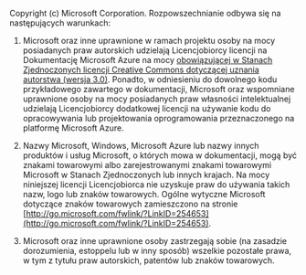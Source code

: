 ﻿Copyright (c) Microsoft Corporation.  Rozpowszechnianie odbywa się na następujących warunkach:
 
1. Microsoft oraz inne uprawnione w ramach projektu osoby na mocy posiadanych praw autorskich udzielają Licencjobiorcy licencji na Dokumentację Microsoft Azure na mocy [obowiązującej w Stanach Zjednoczonych licencji Creative Commons dotyczącej uznania autorstwa (wersja 3.0)](http://creativecommons.org/licenses/by/3.0/us/legalcode).  Ponadto, w odniesieniu do dowolnego kodu przykładowego zawartego w dokumentacji, Microsoft oraz wspomniane uprawnione osoby na mocy posiadanych praw własności intelektualnej udzielają Licencjobiorcy dodatkowej licencji na używanie kodu do opracowywania lub projektowania oprogramowania przeznaczonego na platformę Microsoft Azure.
 
2.  Nazwy Microsoft, Windows, Microsoft Azure lub nazwy innych produktów i usług Microsoft, o których mowa w dokumentacji, mogą być znakami towarowymi albo zarejestrowanymi znakami towarowymi Microsoft w Stanach Zjednoczonych lub innych krajach. Na mocy niniejszej licencji Licencjobiorca nie uzyskuje praw do używania takich nazw, logo lub znaków towarowych. Ogólne wytyczne Microsoft dotyczące znaków towarowych zamieszczono na stronie [http://go.microsoft.com/fwlink/?LinkID=254653](http://go.microsoft.com/fwlink/?LinkID=254653).
 
3.  Microsoft oraz inne uprawnione osoby zastrzegają sobie (na zasadzie dorozumienia, estoppelu lub w inny sposób) wszelkie pozostałe prawa, w tym z tytułu praw autorskich, patentów lub znaków towarowych.
